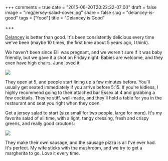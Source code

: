 +++
comments = true
date = "2015-06-20T20:22:22-07:00"
draft = false
image = "img/jersey-salad-cover.jpg"
share = false
slug = "delancey-is-good"
tags = ["food"]
title = "Delancey is Good"

+++

[Delancey](http://delanceyseattle.com/) is better than good. It's been consistently delicious every time we've been (maybe 10 times, the first time about 5 years ago, I think).

We haven't been since Elli was pregnant, and we weren't sure if it was baby friendly, but we gave it a shot on Friday night. Babies are welcome, and they even have high chairs. June loved it:

![](/img/tunes-delancey.jpg)

They open at 5, and people start lining up a few minutes before. You'll usually get seated immediately if you arrive before 5:15. If you're kidless, I highly recommend going to their attached bar Essex at 4 and grabbing a few cocktails. They're stiff, well-made, and they'll hold a table for you in the restaurant and seat you right when they open.

Get a jersey salad to start (size small for two people, large for more). It's my favorite salad of all time, with a light, tangy dressing, fresh and crispy greens, and really good croutons:

![](/img/jersey-salad-cover.jpg)

They make their own sausage, and the sausage pizza is all I've ever had. It's perfect. My wife sticks with the mushroom, and we try to get a margherita to go. Love it every time.

